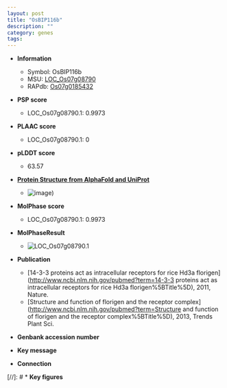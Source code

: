 ```yaml
---
layout: post
title: "OsBIP116b"
description: ""
category: genes
tags: 
---
```


* **Information**  
    + Symbol: OsBIP116b  
    + MSU: [LOC_Os07g08790](http://rice.plantbiology.msu.edu/cgi-bin/ORF_infopage.cgi?orf=LOC_Os07g08790)  
    + RAPdb: [Os07g0185432](http://rapdb.dna.affrc.go.jp/viewer/gbrowse_details/irgsp1?name=Os07g0185432)  

* **PSP score**  
    + LOC_Os07g08790.1: 0.9973 

* **PLAAC score**  
    + LOC_Os07g08790.1: 0 

* **pLDDT score**
    + 63.57

* **[Protein Structure from AlphaFold and UniProt](https://www.uniprot.org/uniprotkb/A0A0P0X365/entry#structure)**
    + ![image](https://ricepsp.github.io/images/A/AF-A0A0P0X365-F1.png))

* **MolPhase score**
    + LOC_Os07g08790.1: 0.9973

* **MolPhaseResult**
    + ![LOC_Os07g08790.1](https://ricepsp.github.io/pictures/LOC_Os07g/LOC_Os07g08790.1.png)

* **Publication**  
    + [14-3-3 proteins act as intracellular receptors for rice Hd3a florigen](http://www.ncbi.nlm.nih.gov/pubmed?term=14-3-3 proteins act as intracellular receptors for rice Hd3a florigen%5BTitle%5D), 2011, Nature.
    + [Structure and function of florigen and the receptor complex](http://www.ncbi.nlm.nih.gov/pubmed?term=Structure and function of florigen and the receptor complex%5BTitle%5D), 2013, Trends Plant Sci.

* **Genbank accession number**  

* **Key message**  

* **Connection**  

[//]: # * **Key figures**  


